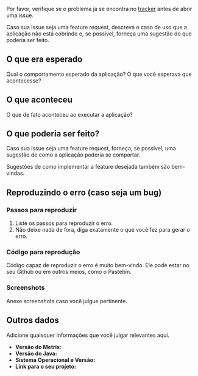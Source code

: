 Por favor, verifique se o problema já se encontra no [tracker](https://github.com/felipevfa/metrix-tec2/issues) antes de abrir uma issue.

Caso sua issue seja uma feature request, descreva o caso de uso que a aplicação não está cobrindo e, se possível, forneça uma
sugestão do que poderia ser feito. 

## O que era esperado

Qual o comportamento esperado da aplicação? O que você esperava que acontecesse?

## O que aconteceu

O que de fato aconteceu ao executar a aplicação?

## O que poderia ser feito?

Caso sua issue seja uma feature request, forneça, se possível, uma sugestão de como a aplicação poderia se comportar. 

Sugestões de como implementar a feature desejada também são bem-vindas.

## Reproduzindo o erro (caso seja um bug)

### Passos para reproduzir

1. Liste os passos para reproduzir o erro.
2. Não deixe nada de fora, diga exatamente o que você fez para gerar o erro.

### Código para reprodução

Código capaz de reproduzir o erro é muito bem-vindo. Ele pode estar no seu Github ou em outros meios, como o Pastebin.

### Screenshots

Anexe screenshots caso você julgue pertinente. 

## Outros dados

Adicione quaisquer informações que você julgar relevantes aqui.

* **Versão do Metrix:** 
* **Versão do Java:** 
* **Sistema Operacional e Versão:** 
* **Link para o seu projeto:**

